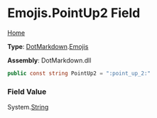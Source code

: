 # Emojis\.PointUp2 Field

[Home](../../../README.md)

**Type**: [DotMarkdown](../../README.md)\.[Emojis](../README.md)

**Assembly**: DotMarkdown\.dll

```csharp
public const string PointUp2 = ":point_up_2:"
```

### Field Value

System\.[String](https://docs.microsoft.com/en-us/dotnet/api/system.string)